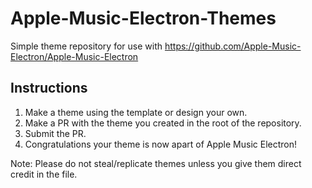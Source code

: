 # Apple-Music-Electron-Themes
Simple theme repository for use with https://github.com/Apple-Music-Electron/Apple-Music-Electron

## Instructions
1. Make a theme using the template or design your own.
2. Make a PR with the theme you created in the root of the repository.
3. Submit the PR.
4. Congratulations your theme is now apart of Apple Music Electron!

Note: Please do not steal/replicate themes unless you give them direct credit in the file.
